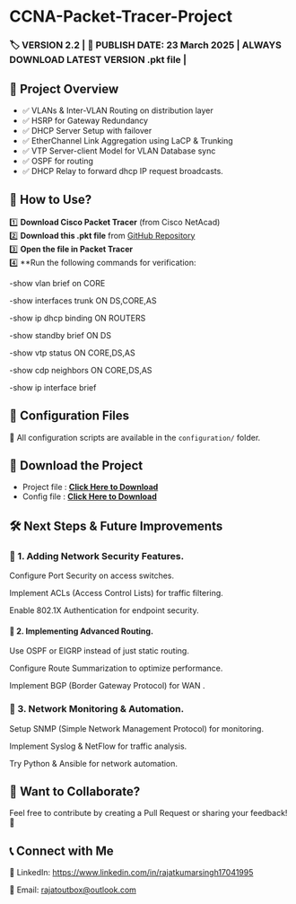# CCNA-Packet-Tracer-Project  
### 🏷️ VERSION 2.2 | 📅 PUBLISH DATE: 23 March 2025 | ALWAYS DOWNLOAD LATEST VERSION .pkt file |

## 📌 Project Overview  

- ✅ VLANs & Inter-VLAN Routing on distribution layer
- ✅ HSRP for Gateway Redundancy  
- ✅ DHCP Server Setup with failover
- ✅ EtherChannel Link Aggregation using LaCP & Trunking
- ✅ VTP Server-client Model for VLAN Database sync
- ✅ OSPF for routing
- ✅ DHCP Relay to forward dhcp IP request broadcasts.

## 🔧 How to Use?  

1️⃣ **Download Cisco Packet Tracer** (from Cisco NetAcad)  
2️⃣ **Download this .pkt file** from [GitHub Repository](https://github.com/rajatoutbox/CCNA-Packet--Tracer-Project/blob/9e838174dc7efb85388a830e3d9b384ac986db12/Updates/v2.2.pkt)  
3️⃣ **Open the file in Packet Tracer**  
4️⃣ **Run the following commands for verification:

-show vlan brief on CORE

-show interfaces trunk ON DS,CORE,AS

-show ip dhcp binding ON ROUTERS

-show standby brief ON DS

-show vtp status ON CORE,DS,AS

-show cdp neighbors ON CORE,DS,AS

-show ip interface brief 

## 📝 Configuration Files  
📂 All configuration scripts are available in the `configuration/` folder.  


## 🔗 Download the Project

- Project file : **[Click Here to Download](https://github.com/rajatoutbox/CCNA-Packet--Tracer-Project/blob/9e838174dc7efb85388a830e3d9b384ac986db12/Updates/v2.2.pkt)**
- Config file : **[Click Here to Download](https://github.com/rajatoutbox/CCNA-Packet--Tracer-Project/blob/224d537c0a7114c4a5842e64ec9125f05d3063d4/configuration/v2.0config.txt)**

## 🛠 Next Steps & Future Improvements

### 🔹 1. Adding Network Security Features.

Configure Port Security on access switches.

Implement ACLs (Access Control Lists) for traffic filtering.

Enable 802.1X Authentication for endpoint security.

#### 🔹 2. Implementing Advanced Routing.

Use OSPF or EIGRP instead of just static routing.

Configure Route Summarization to optimize performance.

Implement BGP (Border Gateway Protocol) for WAN .

### 🔹 3. Network Monitoring & Automation.

Setup SNMP (Simple Network Management Protocol) for monitoring.

Implement Syslog & NetFlow for traffic analysis.

Try Python & Ansible for network automation.

## 📢 Want to Collaborate?

Feel free to contribute by creating a Pull Request or sharing your feedback! 🚀

## 📞 Connect with Me

🔗 LinkedIn: https://www.linkedin.com/in/rajatkumarsingh17041995

📧 Email: rajatoutbox@outlook.com
